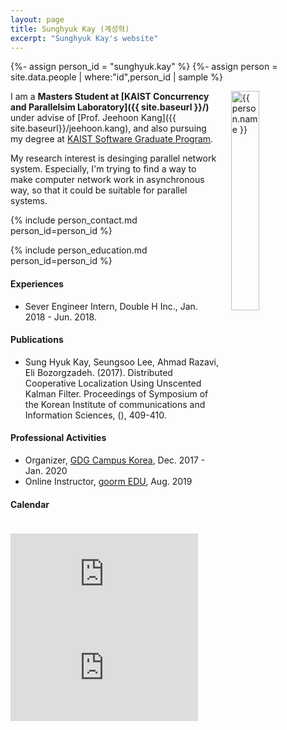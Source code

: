 ```yaml
---
layout: page
title: Sunghyuk Kay (계성혁)
excerpt: "Sunghyuk Kay's website"
---
```


{%- assign person_id = "sunghyuk.kay" %}
{%- assign person = site.data.people | where:"id",person_id | sample %}

<img align="right" style="width: 30%; padding-left: 3%;" src="{{ site.baseurl}}/assets/sunghyuk.kay.jpg" alt="{{ person.name }}">

I am a **Masters Student at [KAIST Concurrency and Parallelsim Laboratory]({{ site.baseurl }}/)** under advise of [Prof. Jeehoon Kang]({{ site.baseurl}}/jeehoon.kang), and also pursuing my degree at [KAIST Software Graduate Program](http://software.kaist.ac.kr/). 

My research interest is desinging parallel network system. Especially, I'm trying to find a way to make computer network work in asynchronous way, so that it could be suitable for parallel systems.


{% include person_contact.md person_id=person_id %}


{% include person_education.md person_id=person_id %}


#### Experiences

- Sever Engineer Intern, Double H Inc., Jan. 2018 - Jun. 2018.


#### Publications

* Sung Hyuk Kay, Seungsoo Lee, Ahmad Razavi, Eli Bozorgzadeh. (2017). Distributed Cooperative Localization Using Unscented Kalman Filter. Proceedings of Symposium of the Korean Institute of communications and Information Sciences, (), 409-410.


#### Professional Activities

- Organizer, [GDG Campus Korea](https://www.meetup.com/GDG-Campus/), Dec. 2017 - Jan. 2020
- Online Instructor, [goorm EDU](https://edu.goorm.io/teach/lecture/13020/vue-js%EB%A1%9C-%EC%8B%9C%EC%9E%91%ED%95%98%EB%8A%94-spa-%EA%B0%9C%EB%B0%9C), Aug. 2019


#### Calendar

<div class="responsive-iframe-container big-container">
    <iframe src="https://calendar.google.com/calendar/b/2/embed?height=600&amp;wkst=1&amp;bgcolor=%23ffffff&amp;ctz=Asia%2FSeoul&amp;src=c3VuZ2h5dWsua2F5QGNwLmthaXN0LmFjLmty&amp;src=ZW4uc291dGhfa29yZWEjaG9saWRheUBncm91cC52LmNhbGVuZGFyLmdvb2dsZS5jb20&amp;color=%23039BE5&amp;color=%230B8043&amp;showTitle=0&amp;mode=WEEK" style="border-width:0; margin-top:15pt;" frameborder="0" scrolling="no"></iframe>
</div>
<div class="responsive-iframe-container small-container" style="height: 1000;">
    <iframe src="https://calendar.google.com/calendar/b/2/embed?height=600&amp;wkst=1&amp;bgcolor=%23ffffff&amp;ctz=Asia%2FSeoul&amp;src=c3VuZ2h5dWsua2F5QGNwLmthaXN0LmFjLmty&amp;src=ZW4uc291dGhfa29yZWEjaG9saWRheUBncm91cC52LmNhbGVuZGFyLmdvb2dsZS5jb20&amp;color=%23039BE5&amp;showTitle=0&amp;color=%230B8043&amp;mode=AGENDA" style="border-width:0" frameborder="0" scrolling="no"></iframe>
</div>


